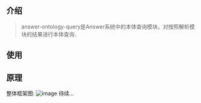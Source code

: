 ## 介绍
>answer-ontology-query是Answer系统中的本体查询模块，对按照解析模块的结果进行本体查询．

## 使用


## 原理
整体框架图:
![image](https://github.com/YueHub/answer-ontology-query/blob/master/docs/本体查询模块.png)
待续...